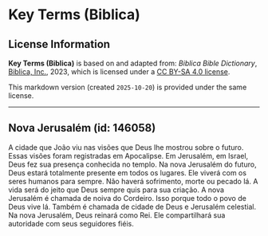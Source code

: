# Key Terms (Biblica)

## License Information

**Key Terms (Biblica)** is based on and adapted from: _Biblica Bible Dictionary_, [Biblica, Inc.](https://www.biblica.com/), 2023, which is licensed under a [CC BY-SA 4.0 license](https://creativecommons.org/licenses/by-sa/4.0/legalcode.en).

This markdown version (created `2025-10-20`) is provided under the same license.



--------------------------------

## Nova Jerusalém (id: 146058)

A cidade que João viu nas visões que Deus lhe mostrou sobre o futuro. Essas visões foram registradas em Apocalipse. Em Jerusalém, em Israel, Deus fez sua presença conhecida no templo. Na nova Jerusalém do futuro, Deus estará totalmente presente em todos os lugares. Ele viverá com os seres humanos para sempre. Não haverá sofrimento, morte ou pecado lá. A vida será do jeito que Deus sempre quis para sua criação. A nova Jerusalém é chamada de noiva do Cordeiro. Isso porque todo o povo de Deus vive lá. Também é chamada de cidade de Deus e Jerusalém celestial. Na nova Jerusalém, Deus reinará como Rei. Ele compartilhará sua autoridade com seus seguidores fiéis.


